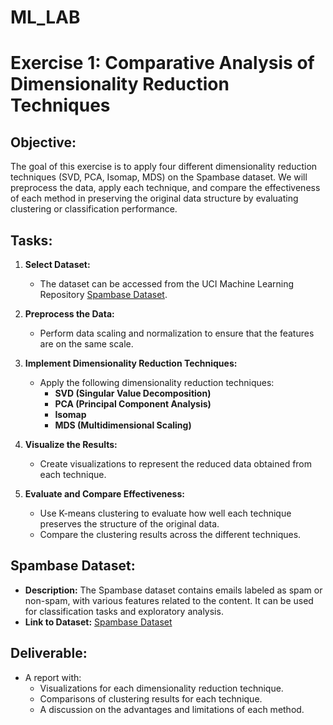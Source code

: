 # ML_LAB
# Exercise 1: Comparative Analysis of Dimensionality Reduction Techniques

## Objective:
The goal of this exercise is to apply four different dimensionality reduction techniques (SVD, PCA, Isomap, MDS) on the Spambase dataset. We will preprocess the data, apply each technique, and compare the effectiveness of each method in preserving the original data structure by evaluating clustering or classification performance.

## Tasks:
1. **Select Dataset:**
   - The dataset can be accessed from the UCI Machine Learning Repository [Spambase Dataset](https://archive.ics.uci.edu/dataset/94/spambase).
   
2. **Preprocess the Data:**
   - Perform data scaling and normalization to ensure that the features are on the same scale.

3. **Implement Dimensionality Reduction Techniques:**
   - Apply the following dimensionality reduction techniques:
     - **SVD (Singular Value Decomposition)**
     - **PCA (Principal Component Analysis)**
     - **Isomap**
     - **MDS (Multidimensional Scaling)**

4. **Visualize the Results:**
   - Create visualizations to represent the reduced data obtained from each technique.

5. **Evaluate and Compare Effectiveness:**
   - Use K-means clustering to evaluate how well each technique preserves the structure of the original data.
   - Compare the clustering results across the different techniques.

## Spambase Dataset:
- **Description:** The Spambase dataset contains emails labeled as spam or non-spam, with various features related to the content. It can be used for classification tasks and exploratory analysis.
- **Link to Dataset:** [Spambase Dataset](https://archive.ics.uci.edu/dataset/94/spambase)

## Deliverable:
- A report with:
  - Visualizations for each dimensionality reduction technique.
  - Comparisons of clustering results for each technique.
  - A discussion on the advantages and limitations of each method.

